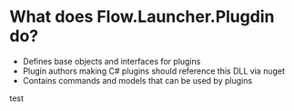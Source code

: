 ﻿What does Flow.Launcher.Plugdin do?
====

* Defines base objects and interfaces for plugins
* Plugin authors making C# plugins should reference this DLL via nuget
* Contains commands and models that can be used by plugins

test
